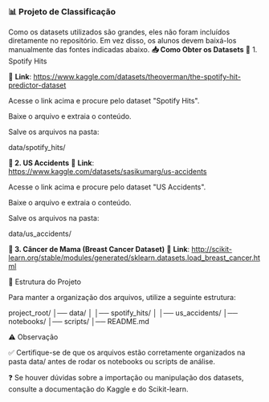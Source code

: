 ### 📊 Projeto de Classificação 
Como os datasets utilizados são grandes, eles não foram incluídos diretamente no repositório. Em vez disso, os alunos devem baixá-los manualmente das fontes indicadas abaixo.
**📥 Como Obter os Datasets**
🎵 1. Spotify Hits

🔗 **Link**: https://www.kaggle.com/datasets/theoverman/the-spotify-hit-predictor-dataset

Acesse o link acima e procure pelo dataset "Spotify Hits".

Baixe o arquivo e extraia o conteúdo.

Salve os arquivos na pasta:

data/spotify_hits/

**🚦 2. US Accidents**
🔗 **Link**: https://www.kaggle.com/datasets/sasikumarg/us-accidents

Acesse o link acima e procure pelo dataset "US Accidents".

Baixe o arquivo e extraia o conteúdo.

Salve os arquivos na pasta:

data/us_accidents/

**🏥 3. Câncer de Mama (Breast Cancer Dataset)**
🔗 **Link**: http://scikit-learn.org/stable/modules/generated/sklearn.datasets.load_breast_cancer.html


📂 Estrutura do Projeto

Para manter a organização dos arquivos, utilize a seguinte estrutura:

project_root/
│── data/
│   │── spotify_hits/
│   │── us_accidents/
│── notebooks/
│── scripts/
│── README.md

⚠️ Observação

✅ Certifique-se de que os arquivos estão corretamente organizados na pasta data/ antes de rodar os notebooks ou scripts de análise.

❓ Se houver dúvidas sobre a importação ou manipulação dos datasets, consulte a documentação do Kaggle e do Scikit-learn.


